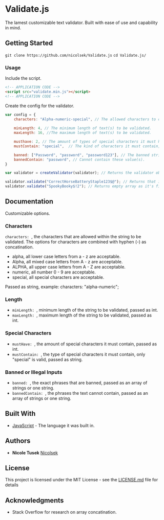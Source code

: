 # Validate.js 

The lamest customizable text validator. Built with ease of use and capability in mind.

## Getting Started

`git clone https://github.com/nicolsek/Validate.js`
`cd Validate.js/`

### Usage 

Include the script.
```html 
<!-- APPLICATION CODE -->
<script src="validate.min.js"></script>
<!-- APPLICATION CODE --> 
```

Create the config for the validator.
```js
var config = {
    characters: "Alpha-numeric-special", // The allowed characters to check for validation.
    
    minLength: 4, // The minimum length of text(s) to be validated.
    maxLength: 16, //The maximum length of text(s) to be validated.

    musthave: 2, // The amount of types of special characters it must have.
    mustContain: "special",  // The kind of characters it must contain, for now only special is valid.

    banned: ["Password", "password", "password123"], // The banned string(s) that aren't valid text inputs.
    bannedContain: "password", // Cannot contain these value(s).
}

var validator = createValidator(validator); // Returns the validator object.

validator.validate("CorrectHorseBatteryStaple123$@"); // Returns that it exceeds the max length.
validator.validate("SpookyBooky$!2"); // Returns empty array as it's fine.
```

## Documentation

Customizable options.

### Characters
`characters: `, the characters that are allowed within the string to be validated. The options for characters are combined with hyphen (-) as concatination.

* alpha, all lower case letters from a - z are acceptable.
* Alpha, all mixed case letters from A - z are acceptable.
* ALPHA, all upper case letters from A - Z are acceptable.
* numeric, all number 0 - 9 are acceptable.
* special, all special characters are acceptable.

Passed as string, example: characters: "alpha-numeric";

### Length 
* `minLength: `, minimum length of the string to be validated, passed as int.
* `maxLength: `, maximum length of the string to be validated, passed as int.

### Special Characters
* `mustHave: `, the amount of special characters it must contain, passed as int.
* `mustContain: `, the type of special characters it must contain, only "special" is valid, passed as string.

### Banned or Illegal Inputs
* `banned: `, the exact phrases that are banned, passed as an array of strings or one string.
* `bannedContain: `, the phrases the text cannot contain, passed as an array of strings or one string.

## Built With

* [JavaScript](https://www.javascript.com/) - The language it was built in.

## Authors

* **Nicole Tusek** [Nicolsek](https://github.com/Nicolsek)

## License

This project is licensed under the MIT License - see the [LICENSE.md](LICENSE.md) file for details

## Acknowledgments

* Stack Overflow for research on array concatination.
